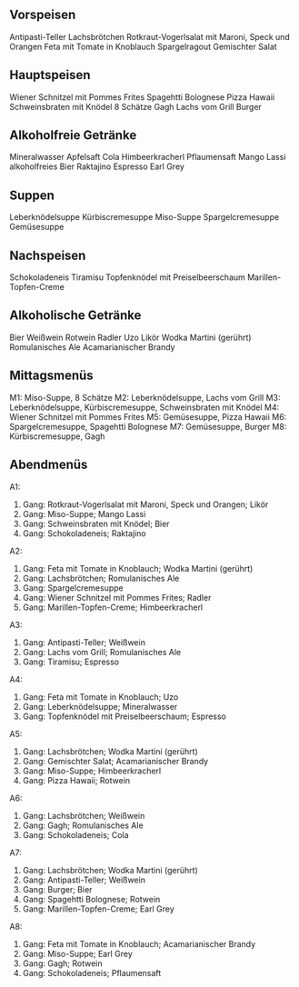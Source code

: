 ## Vorspeisen

Antipasti-Teller
Lachsbrötchen
Rotkraut-Vogerlsalat mit Maroni, Speck und Orangen
Feta mit Tomate in Knoblauch
Spargelragout
Gemischter Salat

## Hauptspeisen

Wiener Schnitzel mit Pommes Frites
Spagehtti Bolognese
Pizza Hawaii
Schweinsbraten mit Knödel
8 Schätze
Gagh
Lachs vom Grill
Burger

## Alkoholfreie Getränke

Mineralwasser
Apfelsaft
Cola
Himbeerkracherl
Pflaumensaft
Mango Lassi
alkoholfreies Bier
Raktajino
Espresso
Earl Grey

## Suppen

Leberknödelsuppe
Kürbiscremesuppe
Miso-Suppe
Spargelcremesuppe
Gemüsesuppe

## Nachspeisen

Schokoladeneis
Tiramisu
Topfenknödel mit
Preiselbeerschaum
Marillen-Topfen-Creme

## Alkoholische Getränke

Bier
Weißwein
Rotwein
Radler
Uzo
Likör
Wodka Martini (gerührt)
Romulanisches Ale
Acamarianischer Brandy

## Mittagsmenüs

M1: Miso-Suppe, 8 Schätze
M2: Leberknödelsuppe, Lachs vom Grill
M3: Leberknödelsuppe, Kürbiscremesuppe, Schweinsbraten mit Knödel
M4: Wiener Schnitzel mit Pommes Frites
M5: Gemüsesuppe, Pizza Hawaii
M6: Spargelcremesuppe, Spagehtti Bolognese
M7: Gemüsesuppe, Burger
M8: Kürbiscremesuppe, Gagh

## Abendmenüs

A1:

1. Gang: Rotkraut-Vogerlsalat mit Maroni, Speck und Orangen; Likör
2. Gang: Miso-Suppe; Mango Lassi
3. Gang: Schweinsbraten mit Knödel; Bier
4. Gang: Schokoladeneis; Raktajino

A2:

1. Gang: Feta mit Tomate in Knoblauch; Wodka Martini (gerührt)
1. Gang: Lachsbrötchen; Romulanisches Ale
1. Gang: Spargelcremesuppe
1. Gang: Wiener Schnitzel mit Pommes Frites; Radler
1. Gang: Marillen-Topfen-Creme; Himbeerkracherl

A3:

1. Gang: Antipasti-Teller; Weißwein
2. Gang: Lachs vom Grill; Romulanisches Ale
3. Gang: Tiramisu; Espresso

A4:

1. Gang: Feta mit Tomate in Knoblauch; Uzo
2. Gang: Leberknödelsuppe; Mineralwasser
3. Gang: Topfenknödel mit Preiselbeerschaum; Espresso

A5:

1. Gang: Lachsbrötchen; Wodka Martini (gerührt)
1. Gang: Gemischter Salat; Acamarianischer Brandy
1. Gang: Miso-Suppe; Himbeerkracherl
1. Gang: Pizza Hawaii; Rotwein

A6:

1. Gang: Lachsbrötchen; Weißwein
2. Gang: Gagh; Romulanisches Ale
3. Gang: Schokoladeneis; Cola

A7:

1. Gang: Lachsbrötchen; Wodka Martini (gerührt)
1. Gang: Antipasti-Teller; Weißwein
1. Gang: Burger; Bier
1. Gang: Spagehtti Bolognese; Rotwein
1. Gang: Marillen-Topfen-Creme; Earl Grey

A8:

1. Gang: Feta mit Tomate in Knoblauch; Acamarianischer Brandy
2. Gang: Miso-Suppe; Earl Grey
3. Gang: Gagh; Rotwein
4. Gang: Schokoladeneis; Pflaumensaft

